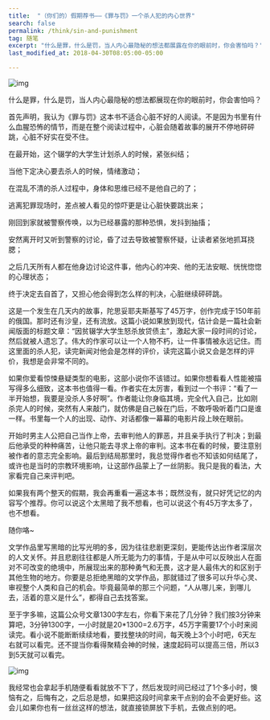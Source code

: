 ```yaml
---
title:  "（你们的）假期荐书——《罪与罚》一个杀人犯的内心世界"
search: false
permalink: /think/sin-and-punishment
tag: 随笔
excerpt: "什么是罪，什么是罚，当人内心最隐秘的想法都展露在你的眼前时，你会害怕吗？"
last_modified_at: 2018-04-30T08:05:00-05:00

---
```


![img](https://mmbiz.qpic.cn/mmbiz_png/fgOI29GemlkO6NGpByoy20OkzibaQz4e5G4zB2b5eXq4nRqxpmZ9Hjthe5QBibEq3yP9ia5Bqs0TWZhhr4sud35MA/640?wx_fmt=png)

什么是罪，什么是罚，当人内心最隐秘的想法都展现在你的眼前时，你会害怕吗？

首先声明，我认为《罪与罚》这本书不适合心脏不好的人阅读。不是因为书里有什么血腥恐怖的情节，而是在整个阅读过程中，心脏会随着故事的展开不停地砰砰跳，心脏不好实在受不住。

 

在最开始，这个辍学的大学生计划杀人的时候，紧张纠结；

当他下定决心要去杀人的时候，情绪激动；

在混乱不清的杀人过程中，身体和思维已经不是他自己的了；

逃离犯罪现场时，差点被人看见的惊吓更是让心脏快要跳出来；

刚回到家就被警察传唤，以为已经暴露的那种恐惧，发抖到抽搐；

安然离开时又听到警察的讨论，昏了过去导致被警察怀疑，让读者紧张地抓耳挠腮；

之后几天所有人都在他身边讨论这件事，他内心的冲突、他的无法安眠、恍恍惚惚的心理状态；

终于决定去自首了，又担心他会得到怎么样的判决，心脏继续砰砰跳。

 

这是一个发生在几天内的故事，陀思妥耶夫斯基写了45万字，创作完成于150年前的俄国。那时还有沙皇，还有流放。这篇小说如果放到现代，估计会是一篇社会新闻版面的标题文章：“因贫辍学大学生怒杀放贷债主”，激起大家一段时间的讨论，然后就被人遗忘了。伟大的作家可以让一个人物不朽，让一件事情被永远记住。而这里面的杀人犯，读完新闻对他会是怎样的评价，读完这篇小说又会是怎样的评价，我想是会非常不同的。

 

如果你爱看惊悚悬疑类型的电影，这部小说你不该错过。如果你想看看人性能被描写得多么细致，这本书也值得一看。作者实在太厉害，看到过一个书评：“看了一半开始想，我要是没杀人多好啊”。作者能让你身临其境，完全代入自己，比如刚杀完人的时候，突然有人来敲门，就仿佛是自己躲在门后，不敢呼吸听着门口是谁一样。书里每一个人的出现、动作、对话都像一幕幕的电影片段上映在眼前。

 

开始时男主人公把自己当作上帝，去审判他人的罪恶，并且亲手执行了判决；到最后他承受的种种痛苦，让他只能去寻求上帝的审判。这本书在看的时候，要注意别被作者的意志完全影响。最后到结局那里时，我总觉得作者也不知该如何结尾了，或许也是当时的宗教环境影响，让这部作品蒙上了一丝阴影。我只是我的看法，大家看完自己来评判吧。

 

如果我有两个整天的假期，我会再重看一遍这本书；既然没有，就只好凭记忆的内容写个推荐。你可以说这个太黑暗了我不想看，也可以说这个有45万字太多了，也不想看。

 

随你咯~

 

文学作品里写黑暗的比写光明的多，因为往往悲剧更深刻，更能传达出作者深层次的人文关怀。并且悲剧往往都是人所无能为力的事情，于是从中可以反映出人在面对不可改变的绝境中，所展现出来的那种勇气和无畏，这才是人最伟大的和区别于其他生物的地方。你要是总拒绝黑暗的文学作品，那就错过了很多可以升华心灵、审视整个人类和自己的机会。毕竟最简单的那三个问题，“人从哪儿来，到哪儿去，活着的意义是什么”，都得自己去找答案。

 

至于字多嘛，这篇公众号文章1300字左右，你看下来花了几分钟？我们按3分钟来算吧，3分钟1300字，一小时就是20*1300=2.6万字，45万字需要17个小时来阅读完。看小说不能断断续续地看，要找整块的时间，每天晚上3个小时吧，6天左右就可以看完。还不提当你看得聚精会神的时候，速度起码可以提高三倍，所以3到5天就可以看完。

 

![img](https://mmbiz.qpic.cn/mmbiz_jpg/fgOI29GemlmTev9CDhqgcdd4dMXaeKHicug7icLicia4f8f4Vl514G8DBgRiakibrNWkgIZXq5dkSGqTYrUvFFCibYTFA/640?wx_fmt=jpeg)

我经常也会拿起手机随便看看就放不下了，然后发现时间已经过了1个多小时，懊恼有之，后悔有之，之后总是想，如果把这段时间拿来干点别的会不会更好些。这会儿如果你也有一丝丝这样的想法，就直接锁屏放下手机，去做点别的吧。